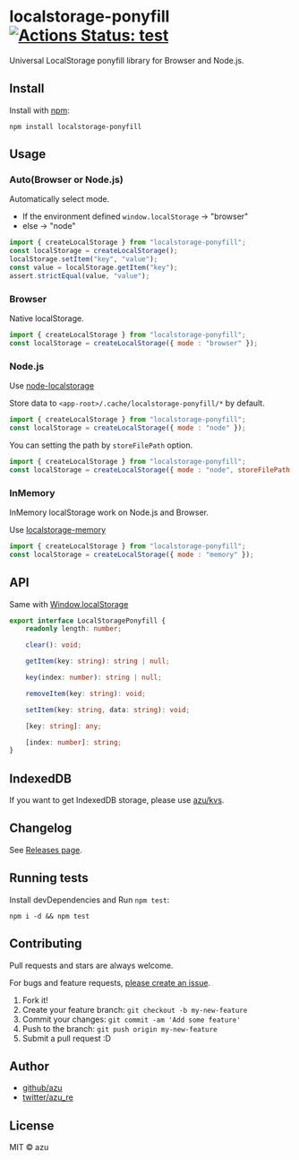# localstorage-ponyfill [![Actions Status: test](https://github.com/azu/localstorage-ponyfill/workflows/test/badge.svg)](https://github.com/azu/localstorage-ponyfill/actions?query=workflow%3A"test")

Universal LocalStorage ponyfill library for Browser and Node.js.

## Install

Install with [npm](https://www.npmjs.com/):

    npm install localstorage-ponyfill

## Usage

### Auto(Browser or Node.js)

Automatically select mode.

- If the environment defined `window.localStorage` -> "browser"
- else -> "node"

```js
import { createLocalStorage } from "localstorage-ponyfill";
const localStorage = createLocalStorage();
localStorage.setItem("key", "value");
const value = localStorage.getItem("key");
assert.strictEqual(value, "value");        
```

### Browser

Native localStorage.

```js
import { createLocalStorage } from "localstorage-ponyfill";
const localStorage = createLocalStorage({ mode : "browser" });
```

### Node.js

Use [node-localstorage](https://github.com/lmaccherone/node-localstorage "node-localstorage")

Store data to `<app-root>/.cache/localstorage-ponyfill/*` by default.

```js
import { createLocalStorage } from "localstorage-ponyfill";
const localStorage = createLocalStorage({ mode : "node" });
```

You can setting the path by `storeFilePath` option.

```js
import { createLocalStorage } from "localstorage-ponyfill";
const localStorage = createLocalStorage({ mode : "node", storeFilePath: "./path/to/dir" });
```

### InMemory

InMemory localStorage work on Node.js and Browser.

Use [localstorage-memory](https://github.com/gr2m/localstorage-memory "localstorage-memory")

```js
import { createLocalStorage } from "localstorage-ponyfill";
const localStorage = createLocalStorage({ mode : "memory" });
```

## API

Same with [Window.localStorage](https://developer.mozilla.org/en-US/docs/Web/API/Window/localStorage)

```ts
export interface LocalStoragePonyfill {
    readonly length: number;

    clear(): void;

    getItem(key: string): string | null;

    key(index: number): string | null;

    removeItem(key: string): void;

    setItem(key: string, data: string): void;

    [key: string]: any;

    [index: number]: string;
}

```

## IndexedDB

If you want to get IndexedDB storage, please use [azu/kvs](https://github.com/azu/kvs).

## Changelog

See [Releases page](https://github.com/azu/localstorage-ponyfill/releases).

## Running tests

Install devDependencies and Run `npm test`:

    npm i -d && npm test

## Contributing

Pull requests and stars are always welcome.

For bugs and feature requests, [please create an issue](https://github.com/azu/localstorage-ponyfill/issues).

1. Fork it!
2. Create your feature branch: `git checkout -b my-new-feature`
3. Commit your changes: `git commit -am 'Add some feature'`
4. Push to the branch: `git push origin my-new-feature`
5. Submit a pull request :D

## Author

- [github/azu](https://github.com/azu)
- [twitter/azu_re](https://twitter.com/azu_re)

## License

MIT © azu
